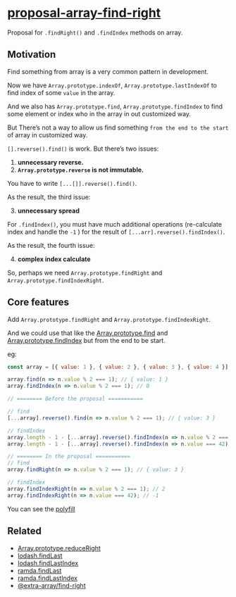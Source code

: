 # [proposal-array-find-right](https://kingwl.github.io/proposal-array-find-right/index.html)

Proposal for `.findRight()` and `.findIndex` methods on array.

## Motivation

Find something from array is a very common pattern in development. 

Now we have `Array.prototype.indexOf`, `Array.prototype.lastIndexOf` to find index of some `value` in the array.

And we also has `Array.prototype.find`, `Array.prototype.findIndex` to find some element or index who in the array in out customized way. 

But There’s not a way to allow us find something `from the end to the start ` of array in customized way. 

`[].reverse().find()` is work. But there’s two issues:

1. **unnecessary reverse.**
2. **`Array.prototype.reverse` is not immutable.**

You have to write `[...[]].reverse().find()`. 

As the result, the third issue:

3. **unnecessary spread**

For `.findIndex()`,  you must have much additional operations (re-calculate index and handle the `-1` ) for the result of `[...arr].reverse().findIndex()`.

As the result, the fourth issue:

4. **complex index calculate**

So, perhaps we need `Array.prototype.findRight` and `Array.prototype.findIndexRight`.

## Core features

Add `Array.prototype.findRight` and `Array.prototype.findIndexRight`. 

And we could use that like the [Array.prototype.find](https://www.ecma-international.org/ecma-262/11.0/index.html#sec-array.prototype.find) and [Array.prototype.findIndex](https://www.ecma-international.org/ecma-262/11.0/index.html#sec-array.prototype.findindex) but from the end to be start.

eg:

```javascript
const array = [{ value: 1 }, { value: 2 }, { value: 3 }, { value: 4 }];

array.find(n => n.value % 2 === 1); // { value: 1 }
array.findIndex(n => n.value % 2 === 1); // 0

// ======== Before the proposal =========== 

// find
[...array].reverse().find(n => n.value % 2 === 1); // { value: 3 }

// findIndex
array.length - 1 - [...array].reverse().findIndex(n => n.value % 2 === 1); // 2
array.length - 1 - [...array].reverse().findIndex(n => n.value === 42); // should be -1, but 4

// ======== In the proposal =========== 
// find
array.findRight(n => n.value % 2 === 1); // { value: 3 }

// findIndex
array.findIndexRight(n => n.value % 2 === 1); // 2
array.findIndexRight(n => n.value === 42); // -1

```

You can see the [polyfill](index.js)

## Related

- [Array.prototype.reduceRight](https://www.ecma-international.org/ecma-262/11.0/index.html#sec-array.prototype.reduceright)
- [lodash.findLast](https://lodash.com/docs/4.17.15#findLast)
- [lodash.findLastIndex](https://lodash.com/docs/4.17.15#findLastIndex)
- [ramda.findLast](https://ramdajs.com/docs/#findLast)
- [ramda.findLastIndex](https://ramdajs.com/docs/#findLastIndex)
- [@extra-array/find-right](https://www.npmjs.com/package/@extra-array/find-right)
